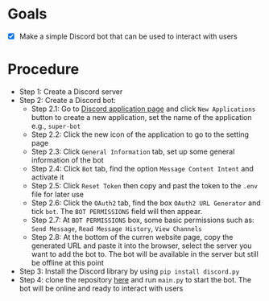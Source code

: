 # Goals
- [x] Make a simple Discord bot that can be used to interact with users

# Procedure
- Step 1: Create a Discord server
- Step 2: Create a Discord bot:
  - Step 2.1: Go to [Discord application page](https://discord.com/developers/applications/) and click `New Applications` button to create a new application, set the name of the application e.g., `super-bot`
  - Step 2.2: Click the new icon of the application to go to the setting page
  - Step 2.3: Click `General Information` tab, set up some general information of the bot
  - Step 2.4: Click `Bot` tab, find the option `Message Content Intent` and activate it
  - Step 2.5: Click `Reset Token` then copy and past the token to the `.env` file for later use
  - Step 2.6: Click the `OAuth2` tab, find the box `OAuth2 URL Generator` and tick `bot`. The `BOT PERMISSIONS` field will then appear.
  - Step 2.7: At `BOT PERMISSIONS` box, some basic permissions such as: `Send Message`, `Read Message History`, `View Channels`
  - Step 2.8: At the bottom of the curren website page, copy the generated URL and paste it into the browser, select the server you want to add the bot to. The bot will be available in the server but still be offline at this point
- Step 3: Install the Discord library by using `pip install discord.py`
- Step 4: clone the repository [here]() and run `main.py` to start the bot. The bot will be online and ready to interact with users
